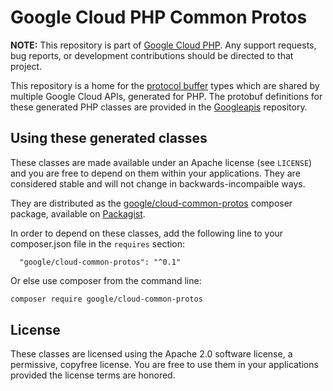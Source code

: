 # Google Cloud PHP Common Protos

**NOTE:** This repository is part of [Google Cloud PHP](https://github.com/googleapis/google-cloud-php). Any
support requests, bug reports, or development contributions should be directed to
that project.

This repository is a home for the [protocol buffer][protobuf] types which are
shared by multiple Google Cloud APIs, generated for PHP.
The protobuf definitions for these generated PHP classes are provided in the
[Googleapis][googleapis] repository.

## Using these generated classes

These classes are made available under an Apache license (see `LICENSE`) and
you are free to depend on them within your applications. They are
considered stable and will not change in backwards-incompaible ways.

They are distributed as the [google/cloud-common-protos][packagist-cloud-common-protos]
composer package, available on [Packagist][packagist].

In order to depend on these classes, add the following line to your
composer.json file in the `requires` section:

```
  "google/cloud-common-protos": "^0.1"
```

Or else use composer from the command line:

```bash
composer require google/cloud-common-protos
```

## License

These classes are licensed using the Apache 2.0 software license, a
permissive, copyfree license. You are free to use them in your applications
provided the license terms are honored.

  [protobuf]: https://developers.google.com/protocol-buffers/
  [googleapis]: https://github.com/googleapis/googleapis/
  [packagist-cloud-common-protos]: https://packagist.org/packages/google/cloud-common-protos/
  [packagist]: https://packagist.org/
